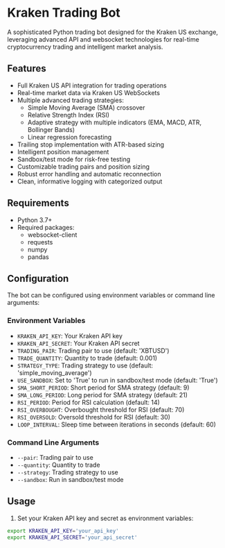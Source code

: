 # Kraken Trading Bot

A sophisticated Python trading bot designed for the Kraken US exchange, leveraging advanced API and websocket technologies for real-time cryptocurrency trading and intelligent market analysis.

## Features

- Full Kraken US API integration for trading operations
- Real-time market data via Kraken US WebSockets
- Multiple advanced trading strategies:
  - Simple Moving Average (SMA) crossover
  - Relative Strength Index (RSI)
  - Adaptive strategy with multiple indicators (EMA, MACD, ATR, Bollinger Bands)
  - Linear regression forecasting
- Trailing stop implementation with ATR-based sizing
- Intelligent position management
- Sandbox/test mode for risk-free testing
- Customizable trading pairs and position sizing
- Robust error handling and automatic reconnection
- Clean, informative logging with categorized output

## Requirements

- Python 3.7+
- Required packages:
  - websocket-client
  - requests
  - numpy
  - pandas

## Configuration

The bot can be configured using environment variables or command line arguments:

### Environment Variables

- `KRAKEN_API_KEY`: Your Kraken API key
- `KRAKEN_API_SECRET`: Your Kraken API secret
- `TRADING_PAIR`: Trading pair to use (default: 'XBTUSD')
- `TRADE_QUANTITY`: Quantity to trade (default: 0.001)
- `STRATEGY_TYPE`: Trading strategy to use (default: 'simple_moving_average')
- `USE_SANDBOX`: Set to 'True' to run in sandbox/test mode (default: 'True')
- `SMA_SHORT_PERIOD`: Short period for SMA strategy (default: 9)
- `SMA_LONG_PERIOD`: Long period for SMA strategy (default: 21)
- `RSI_PERIOD`: Period for RSI calculation (default: 14)
- `RSI_OVERBOUGHT`: Overbought threshold for RSI (default: 70)
- `RSI_OVERSOLD`: Oversold threshold for RSI (default: 30)
- `LOOP_INTERVAL`: Sleep time between iterations in seconds (default: 60)

### Command Line Arguments

- `--pair`: Trading pair to use
- `--quantity`: Quantity to trade
- `--strategy`: Trading strategy to use
- `--sandbox`: Run in sandbox/test mode

## Usage

1. Set your Kraken API key and secret as environment variables:

```bash
export KRAKEN_API_KEY='your_api_key'
export KRAKEN_API_SECRET='your_api_secret'
